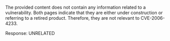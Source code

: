 The provided content does not contain any information related to a vulnerability. Both pages indicate that they are either under construction or referring to a retired product. Therefore, they are not relevant to CVE-2006-4233.

Response: UNRELATED